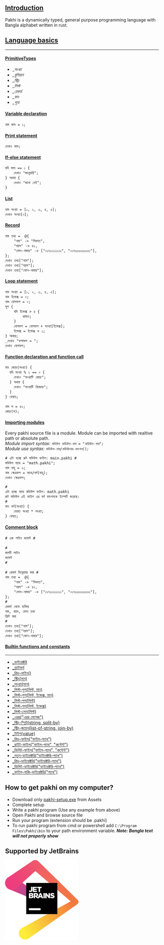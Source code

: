## <a href="#">Introduction</a>
Pakhi is a dynamically typed, general purpose programming language with Bangla alphabet written in rust.
## <a href="#">Language basics</a>
***
#### <a href="#">PrimitiveTypes</a>
- __সংখ্যা_
- __বুলিয়ান_
- __স্ট্রিং_
- __লিস্ট_
- __রেকর্ড_
- __ফাং_
- __শূন্য_
#### <a href="#">Variable declaration</a>
```
নাম মাস = ১;
```
#### <a href="#">Print statement</a>
```
দেখাও মাস;
```
#### <a href="#">If-else statement</a>
```
যদি মাস == ১ {
    দেখাও "জানুয়ারি";
} অথবা {
    দেখাও "জানা নেই";
}
```
#### <a href="#">List</a>
```
নাম সংখ্যা = [১, ২, ৩, ৪, ৫];
দেখাও সংখ্যা[০];
```
#### <a href="#">Record</a>
```
নাম তথ্য =  @{
    "নাম" -> "সিফাত",
    "বয়স" -> ৪২,
    "ফোন-নাম্বার" -> ["০১৭১১১১১১১১", "০১৭৩৩৩৩৩৩৩৩"],
};
দেখাও তথ্য["নাম"];
দেখাও তথ্য["বয়স"];
দেখাও তথ্য["ফোন-নাম্বার"];
```
#### <a href="#">Loop statement</a>
```
নাম সংখ্যা = [১, ২, ৩, ৪, ৫];
নাম ইন্ডেক্স = ০;
নাম যোগফল = ০;
লুপ {
    যদি ইন্ডেক্স > ৪ {
        থামাও;
    }
    যোগফল = যোগফল + সংখ্যা[ইন্ডেক্স];
    ইন্ডেক্স = ইন্ডেক্স + ১;
} আবার;
_দেখাও "ফলাফল = ";
দেখাও যোগফল;
```
#### <a href="#">Function declaration and function call</a>
```
ফাং জোড়(সংখ্যা) {
  যদি সংখ্যা % ২ == ০ {
    দেখাও "সংখ্যাটি জোড়";
  } অথবা {
    দেখাও "সংখ্যাটি বিজোড়";
  }
} ফেরত;

নাম স = ৪২;
জোড়(স);
```
#### <a href="#">Importing modules</a>
Every pakhi source file is a module. Module can be imported with realtive path or absolute path.<br>
*Module import syntax: ```মডিউল মডিউল-নাম = "মডিউল-পাথ";```*<br>
*Module use syntax: ```মডিউল-নাম/মডিউলের-ফাংশন();```*
```
# এটা হচ্ছে রুট মডিউল ফাইল: main.pakhi #
মডিউল ম্যাথ = "math.pakhi";
নাম বাহু = ৩;
নাম ক্ষেত্রফল = ম্যাথ/বর্গ(বাহু);
দেখাও ক্ষেত্রফল;
```
```
# 
এটা হচ্ছে ম্যাথ মডিউল ফাইল: math.pakhi
রুট মডিউল এই ফাইল এর বর্গ ফাংশনকে ইম্পোর্ট করেছে। 
#
ফাং বর্গ(সংখ্যা) {
    ফেরত সংখ্যা * সংখ্যা;
} ফেরত;
```
#### <a href="#">Comment block</a>
```
# এক লাইন কমেন্ট #

# 
মালটি লাইন
কমেন্ট
#

# রেকর্ড ডিক্লেয়ার করা #
নাম তথ্য =  @{
    "নাম" -> "সিফাত",
    "বয়স" -> ৪২,
    "ফোন-নাম্বার" -> ["০১৭১১১১১১১১", "০১৭৩৩৩৩৩৩৩৩"],
};
#
রেকর্ড থেকে ব্যক্তির
নাম, বয়স, ফোন তথ্য
প্রিন্ট করা
#
দেখাও তথ্য["নাম"];
দেখাও তথ্য["বয়স"];
দেখাও তথ্য["ফোন-নাম্বার"];
```
#### <a href="#">Builtin functions and constants</a>
***
* [_ডাইরেক্টরি](user_docs/built-in_functions_and_constants.md)
* [_প্ল্যাটফর্ম](user_docs/built-in_functions_and_constants.md)
* [_রিড-লাইন()](user_docs/built-in_functions_and_constants.md)
* [_স্ট্রিং(মান)](user_docs/built-in_functions_and_constants.md)
* [_সংখ্যা(মান)](user_docs/built-in_functions_and_constants.md)
* [_লিস্ট-পুশ(লিস্ট, মান)](user_docs/built-in_functions_and_constants.md)
* [_লিস্ট-পুশ(লিস্ট, ইন্ডেক্স, মান)](user_docs/built-in_functions_and_constants.md)
* [_লিস্ট-পপ(লিস্ট)](user_docs/built-in_functions_and_constants.md)
* [_লিস্ট-পপ(লিস্ট, ইন্ডেক্স)](user_docs/built-in_functions_and_constants.md)
* [_লিস্ট-লেন(লিস্ট)](user_docs/built-in_functions_and_constants.md)
* [_এরর("এরর মেসেজ")](user_docs/built-in_functions_and_constants.md)
* [_স্ট্রিং-স্প্লিট(string, split-by)](user_docs/built-in_functions_and_constants.md)
* [_স্ট্রিং-জয়েন(list-of-string, join-by)](user_docs/built-in_functions_and_constants.md)
* [_টাইপ(value)](user_docs/built-in_functions_and_constants.md)
* [_রিড-ফাইল("ফাইল-প্যাথ")](user_docs/built-in_functions_and_constants.md)
* [_রাইট-ফাইল("ফাইল-প্যাথ", "কন্টেন্ট")](user_docs/built-in_functions_and_constants.md)
* [_ডিলিট-ফাইল("ফাইল-প্যাথ", "কন্টেন্ট")](user_docs/built-in_functions_and_constants.md)
* [_নতুন-ডাইরেক্টরি("ডাইরেক্টরি-প্যাথ")](user_docs/built-in_functions_and_constants.md)
* [_রিড-ডাইরেক্টরি("ডাইরেক্টরি-প্যাথ")](user_docs/built-in_functions_and_constants.md)
* [_ডিলিট-ডাইরেক্টরি("ডাইরেক্টরি-প্যাথ")](user_docs/built-in_functions_and_constants.md)
* [_ফাইল-নাকি-ডাইরেক্টরি("প্যাথ")](user_docs/built-in_functions_and_constants.md)

## How to get pakhi on my computer?
* Download only [pakhi-setup.exe](https://github.com/Shafin098/pakhi-bhasha/releases) from Assets
* Complete setup
* Write a pakhi program (Use any example from above)
* Open Pakhi and browse source file
* Run your program (extension should be .pakhi)
* To run pakhi program from cmd or powershell add ```C:\Program Files\Pakhi\bin``` to your path environment variable. ***Note: Bangla text will not properly show***
## Supported by JetBrains
<a href="https://www.jetbrains.com/?from=pakhi-bhasha" target="_blank"><img src="https://raw.githubusercontent.com/Shafin098/pakhi-bhasha/master/svg/jetbrains.svg?raw=true"></a>
